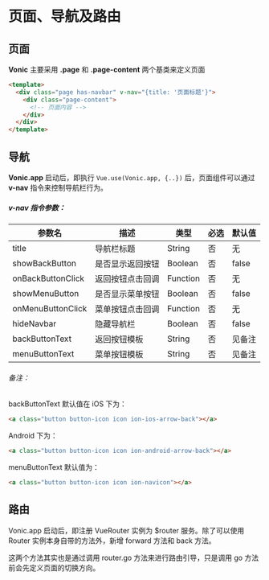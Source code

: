 # 页面、导航及路由

## 页面

**Vonic** 主要采用 **.page** 和 **.page-content** 两个基类来定义页面

```html
<template>
  <div class="page has-navbar" v-nav="{title: '页面标题'}">
    <div class="page-content">
      <!-- 页面内容 -->
    </div>
  </div>
</template>
```

## 导航

**Vonic.app** 启动后，即执行 `Vue.use(Vonic.app, {..})` 后，页面组件可以通过 **v-nav** 指令来控制导航栏行为。

##### v-nav 指令参数：

| 参数名 | 描述 | 类型 | 必选 | 默认值 |
|-----|-----|-----|-----|-----|
| title | 导航栏标题 | String | 否 | 无 |
| showBackButton | 是否显示返回按钮 | Boolean | 否 | false |
| onBackButtonClick | 返回按钮点击回调 | Function | 否 | 无 |
| showMenuButton | 是否显示菜单按钮 | Boolean | 否 | false |
| onMenuButtonClick | 菜单按钮点击回调 | Function | 否 | 无 |
| hideNavbar | 隐藏导航栏 | Boolean | 否 | false |
| backButtonText | 返回按钮模板 | String | 否 | 见备注 |
| menuButtonText | 菜单按钮模板 | String | 否 | 见备注 |

###### 备注：
backButtonText 默认值在 iOS 下为：
```html
<a class="button button-icon icon ion-ios-arrow-back"></a>
```

Android 下为：
```html
<a class="button button-icon icon ion-android-arrow-back"></a>
```

menuButtonText 默认值为：
```html
<a class="button button-icon icon ion-navicon"></a>
```


## 路由

Vonic.app 启动后，即注册 VueRouter 实例为 $router 服务。除了可以使用 Router 实例本身自带的方法外，新增 forward 方法和 back 方法。

这两个方法其实也是通过调用 router.go 方法来进行路由引导，只是调用 go 方法前会先定义页面的切换方向。
